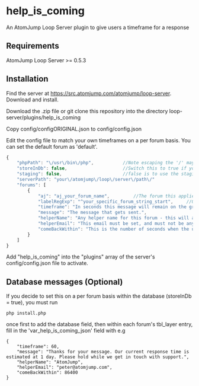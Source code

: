 # help_is_coming
An AtomJump Loop Server plugin to give users a timeframe for a response


## Requirements

AtomJump Loop Server >= 0.5.3


## Installation

Find the server at https://src.atomjump.com/atomjump/loop-server. Download and install.

Download the .zip file or git clone this repository into the directory loop-server/plugins/help_is_coming

Copy config/configORIGINAL.json to config/config.json

Edit the config file to match your own timeframes on a per forum basis. You can set the default forum as 'default'.

```javascript
{
    "phpPath": "\/usr\/bin\/php",			//Note escaping the '/' may be necessary
    "storeInDb": false,						//Switch this to true if you wish to set this per forum within the database
    "staging": false,						//false is to use the staging version of the loop-server config
    "serverPath": "your\/atomjump\/loop\/server\/path\/"
    "forums": [
        {
            "aj": "aj_your_forum_name",			//The forum this applies to, 'default' will apply to all unspecified forums in this list.
            "labelRegExp": "^your_specific_forum_string_start",		//Optional: regular expression used for different 'default' messages when there are several scaleUp databases
            "timeframe": "In seconds this message will remain on the group",
            "message": "The message that gets sent.",
            "helperName": "Any helper name for this forum - this will appear as the author of the automated message",
            "helperEmail": "This email must be set, and must not be anyone else's email, so it should be yours as the administrator",
            "comeBackWithin": "This is the number of seconds when the user can come back and not be re-notified. 86400 seconds = 1 day"
        }
    ]
}
```

Add "help_is_coming" into the "plugins" array of the server's config/config.json file to activate.


## Database messages (Optional)

If you decide to set this on a per forum basis within the database (storeInDb = true), you must run 

```
php install.php
```

once first to add the database field, then within each forum's tbl_layer entry, fill in the 'var_help_is_coming_json' field with e.g

```
{
	"timeframe": 60,
	"message": "Thanks for your message. Our current response time is estimated at 1 day. Please hold while we get in touch with support.",
	"helperName": "AtomJump",
	"helperEmail": "peter@atomjump.com",
	"comeBackWithin": 86400
}
```

